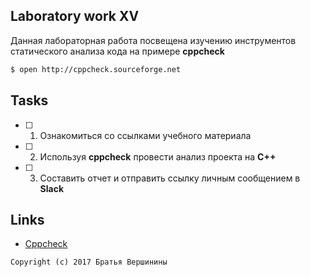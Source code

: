 ## Laboratory work XV

Данная лабораторная работа посвещена изучению инструментов статического анализа кода на примере **cppcheck**

```bash
$ open http://cppcheck.sourceforge.net
```

## Tasks

- [ ] 1. Ознакомиться со ссылками учебного материала
- [ ] 2. Используя **cppcheck** провести анализ проекта на **C++**
- [ ] 3. Составить отчет и отправить ссылку личным сообщением в **Slack**

## Links

- [Cppcheck](http://cppcheck.sourceforge.net/manual.pdf)

```
Copyright (c) 2017 Братья Вершинины
```
